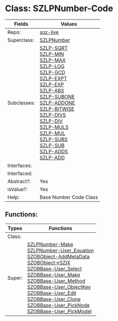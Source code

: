 
# Class:	SZLPNumber-Code

| Fields | Values |
| --------- | --------- |
| Repo: | [soz-live](/repos/soz-live.html) |
| Superclass: | [SZLPNumber](SZLPNumber.html) |
| Subclasses: | [SZLP-SQRT](SZLP-SQRT.html) <br> [SZLP-MIN](SZLP-MIN.html) <br> [SZLP-MAX](SZLP-MAX.html) <br> [SZLP-LOG](SZLP-LOG.html) <br> [SZLP-GCD](SZLP-GCD.html) <br> [SZLP-EXPT](SZLP-EXPT.html) <br> [SZLP-EXP](SZLP-EXP.html) <br> [SZLP-ABS](SZLP-ABS.html) <br> [SZLP-SUBONE](SZLP-SUBONE.html) <br> [SZLP-ADDONE](SZLP-ADDONE.html) <br> [SZLP-BITWISE](SZLP-BITWISE.html) <br> [SZLP-DIVS](SZLP-DIVS.html) <br> [SZLP-DIV](SZLP-DIV.html) <br> [SZLP-MULS](SZLP-MULS.html) <br> [SZLP-MUL](SZLP-MUL.html) <br> [SZLP-SUBS](SZLP-SUBS.html) <br> [SZLP-SUB](SZLP-SUB.html) <br> [SZLP-ADDS](SZLP-ADDS.html) <br> [SZLP-ADD](SZLP-ADD.html) |
| Interfaces: |  |
| Interfaced: |  |
| Abstract?: | Yes |
| isValue?: | Yes |
| Help: | Base Number Code Class |


## Functions:

| Types | Functions |
| --------- | --------- |
| Class: |  |
| Super: | [SZLPNumber-Make](SZLPNumber.html) <br> [SZLPNumber-User_Equation](SZLPNumber.html) <br> [SZOBObject-AddMetaData](SZOBObject.html) <br> [SZOBObject->SZIX](SZOBObject.html) <br> [SZOBBase-User_Select](SZOBBase.html) <br> [SZOBBase-User_Make](SZOBBase.html) <br> [SZOBBase-User_Method](SZOBBase.html) <br> [SZOBBase-User_ObjectKey](SZOBBase.html) <br> [SZOBBase-User_Edit](SZOBBase.html) <br> [SZOBBase-User_Clone](SZOBBase.html) <br> [SZOBBase-User_PickNode](SZOBBase.html) <br> [SZOBBase-User_PickModel](SZOBBase.html) |


